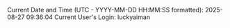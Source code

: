 Current Date and Time (UTC - YYYY-MM-DD HH:MM:SS formatted): 2025-08-27 09:36:04
Current User's Login: luckyaiman
